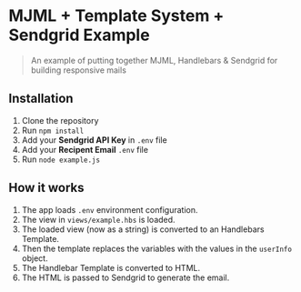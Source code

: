 # MJML + Template System + Sendgrid Example
> An example of putting together MJML, Handlebars & Sendgrid for building responsive mails

## Installation
1. Clone the repository
2. Run `npm install`
3. Add your **Sendgrid API Key** in `.env` file
3. Add your **Recipent Email** `.env` file
4. Run `node example.js`

## How it works
1. The app loads `.env` environment configuration.
2. The view in `views/example.hbs` is loaded.
3. The loaded view (now as a string) is converted to an Handlebars Template.
4. Then the template replaces the variables with the values in the `userInfo` object.
5. The Handlebar Template is converted to HTML.
6. The HTML is passed to Sendgrid to generate the email.